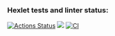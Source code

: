 ### Hexlet tests and linter status:
[![Actions Status](https://github.com/fattyLol/frontend-project-lvl1/workflows/hexlet-check/badge.svg)](https://github.com/fattyLol/frontend-project-lvl1/actions)
<a href="https://codeclimate.com/github/fattyLol/frontend-project-lvl1/maintainability"><img src="https://api.codeclimate.com/v1/badges/772cf4b7111b89a40841/maintainability" /></a>
[![CI](https://github.com/fattyLol/frontend-project-lvl1/actions/workflows/main.yml/badge.svg)](https://github.com/fattyLol/frontend-project-lvl1/actions/workflows/main.yml)